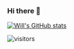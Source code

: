 ### Hi there 👋

[![Will's GitHub stats](https://github-readme-stats.vercel.app/api?username=willbeebe)](https://github.com/anuraghazra/github-readme-stats)

![visitors](https://visitor-badge.glitch.me/badge?page_id=WillBeebe.WillBeebe)

<!--
**WillBeebe/WillBeebe** is a ✨ _special_ ✨ repository because its `README.md` (this file) appears on your GitHub profile.

Here are some ideas to get you started:

- 🔭 I’m currently working on ...
- 🌱 I’m currently learning ...
- 👯 I’m looking to collaborate on ...
- 🤔 I’m looking for help with ...
- 💬 Ask me about ...
- 📫 How to reach me: ...
- 😄 Pronouns: ...
- ⚡ Fun fact: ...
-->

